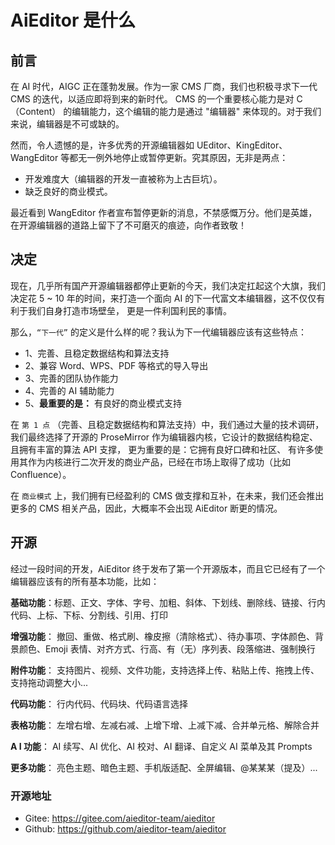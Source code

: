 # AiEditor 是什么


## 前言


在 AI 时代，AIGC 正在蓬勃发展。作为一家 CMS 厂商，我们也积极寻求下一代 CMS 的迭代，以适应即将到来的新时代。
CMS 的一个重要核心能力是对 C（Content） 的编辑能力，这个编辑的能力是通过 "编辑器" 来体现的。对于我们来说，编辑器是不可或缺的。

然而，令人遗憾的是，许多优秀的开源编辑器如 UEditor、KingEditor、WangEditor 等都无一例外地停止或暂停更新。究其原因，无非是两点：

- 开发难度大（编辑器的开发一直被称为上古巨坑）。
- 缺乏良好的商业模式。

最近看到 WangEditor 作者宣布暂停更新的消息，不禁感慨万分。他们是英雄，在开源编辑器的道路上留下了不可磨灭的痕迹，向作者致敬！

## 决定

现在，几乎所有国产开源编辑器都停止更新的今天，我们决定扛起这个大旗，我们决定花 5 ~ 10 年的时间，来打造一个面向 AI 的下一代富文本编辑器，这不仅仅有利于我们自身打造市场壁垒，
更是一件利国利民的事情。


那么，`“下一代”` 的定义是什么样的呢？我认为下一代编辑器应该有这些特点：

- 1、完善、且稳定数据结构和算法支持
- 2、兼容 Word、WPS、PDF 等格式的导入导出
- 3、完善的团队协作能力
- 4、完善的 AI 辅助能力
- 5、**最重要的是：** 有良好的商业模式支持

在 `第 1 点` （完善、且稳定数据结构和算法支持）中，我们通过大量的技术调研，我们最终选择了开源的 ProseMirror 作为编辑器内核，它设计的数据结构稳定、且拥有丰富的算法 API 支撑，
更为重要的是：它拥有良好口碑和社区、 有许多使用其作为内核进行二次开发的商业产品，已经在市场上取得了成功（比如 Confluence）。

在 `商业模式` 上，我们拥有已经盈利的 CMS 做支撑和互补，在未来，我们还会推出更多的 CMS 相关产品，因此，大概率不会出现 AiEditor 断更的情况。



## 开源

经过一段时间的开发，AiEditor 终于发布了第一个开源版本，而且它已经有了一个编辑器应该有的所有基本功能，比如：

**基础功能**：标题、正文、字体、字号、加粗、斜体、下划线、删除线、链接、行内代码、上标、下标、分割线、引用、打印

**增强功能**： 撤回、重做、格式刷、橡皮擦（清除格式）、待办事项、字体颜色、背景颜色、Emoji 表情、对齐方式、行高、有（无）序列表、段落缩进、强制换行

**附件功能**： 支持图片、视频、文件功能，支持选择上传、粘贴上传、拖拽上传、支持拖动调整大小...

**代码功能**： 行内代码、代码块、代码语言选择

**表格功能**： 左增右增、左减右减、上增下增、上减下减、合并单元格、解除合并

**A I 功能**： AI 续写、AI 优化、AI 校对、AI 翻译、自定义 AI 菜单及其 Prompts

**更多功能**： 亮色主题、暗色主题、手机版适配、全屏编辑、@某某某（提及）...

### 开源地址
- Gitee: https://gitee.com/aieditor-team/aieditor
- Github: https://github.com/aieditor-team/aieditor
